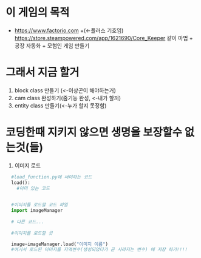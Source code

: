 # 이 게임의 목적
- https://www.factorio.com +(<-플러스 기호임) https://store.steampowered.com/app/1621690/Core_Keeper 같이 마법 + 공장 자동화 + 모험인 게임 만들기

# 그래서 지금 할거
1. block class 만들기 (<-이상곤이 해야하는거)
2. cam class 완성하기(줌기능 완성, <-내가 할꺼)
3. entity class 만들기(<-누가 할지 못정함)

# 코딩한때 지키지 않으면 생명을 보장할수 없는것(들)
1. 이미지 로드
```load_function.py
  #load_function.py에 써야하는 코드
  load():
    #이미 있는 코드
    
```
```python
  #이미지를 로드할 코드 파일
  import imageManager
   
  # 다른 코드...
  
  #이미지를 로드할 곳

  image=imageManager.load("이미지 이름")
  #여기서 로드된 이미지를 지역변수(생성되었다가 곧 사라지는 변수) 에 저장 하기!!!!
   
```

